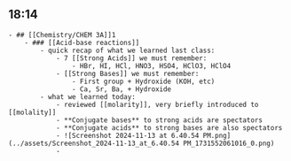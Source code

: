 ## 18:14
	- ## [[Chemistry/CHEM 3A]]1
		- ### [[Acid-base reactions]]
			- quick recap of what we learned last class:
				- 7 [[Strong Acids]] we must remember:
					- HBr, HI, HCl, HNO3, HSO4, HClO3, HClO4
				- [[Strong Bases]] we must remember:
					- First group + Hydroxide (KOH, etc)
					- Ca, Sr, Ba, + Hydroxide
			- what we learned today:
				- reviewed [[molarity]], very briefly introduced to [[molality]]
				- **Conjugate bases** to strong acids are spectators
				- **Conjugate acids** to strong bases are also spectators
				- ![Screenshot 2024-11-13 at 6.40.54 PM.png](../assets/Screenshot_2024-11-13_at_6.40.54 PM_1731552061016_0.png)
				-